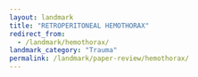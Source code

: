 ```yaml
---
layout: landmark
title: "RETROPERITONEAL HEMOTHORAX"
redirect_from:
  - /landmark/hemothorax/
landmark_category: "Trauma"
permalink: /landmark/paper-review/hemothorax/
---
```


<!-- Replace this with article content for RETROPERITONEAL HEMOTHORAX -->

